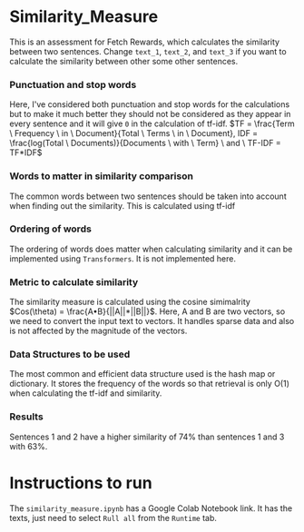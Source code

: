 # Similarity_Measure

This is an assessment for Fetch Rewards, which calculates the similarity between two sentences. Change `text_1`, `text_2`, and `text_3` if you want to calculate the similarity between other some other sentences.  

### Punctuation and stop words

Here, I've considered both punctuation and stop words for the calculations but to make it much better they should not be considered as they appear in every sentence and it will give `0` in the calculation of tf-idf. $TF = \frac{Term \ Frequency \ in \ Document}{Total \ Terms \ in \ Document}, IDF = \frac{log(Total \ Documents)}{Documents \ with \ Term} \ and \ TF-IDF = TF*IDF$

### Words to matter in similarity comparison 
The common words between two sentences should be taken into account when finding out the similarity. This is calculated using tf-idf

### Ordering of words

The ordering of words does matter when calculating similarity and it can be implemented using `Transformers`. It is not implemented here.

### Metric to calculate similarity

The similarity measure is calculated using the cosine simimalrity $Cos(\theta) = \frac{A•B}{||A||*||B||}$. Here, A and B are two vectors, so we need to convert the input text to vectors. It handles sparse data and also is not affected by the magnitude of the vectors.

### Data Structures to be used

The most common and efficient data structure used is the hash map or dictionary. It stores the frequency of the words so that retrieval is only O(1) when calculating the tf-idf and similarity.

### Results 

Sentences 1 and 2 have a higher similarity of 74% than sentences 1 and 3 with 63%.

# Instructions to run

The `similarity_measure.ipynb` has a Google Colab Notebook link. It has the texts, just need to select `Rull all` from the `Runtime` tab.
